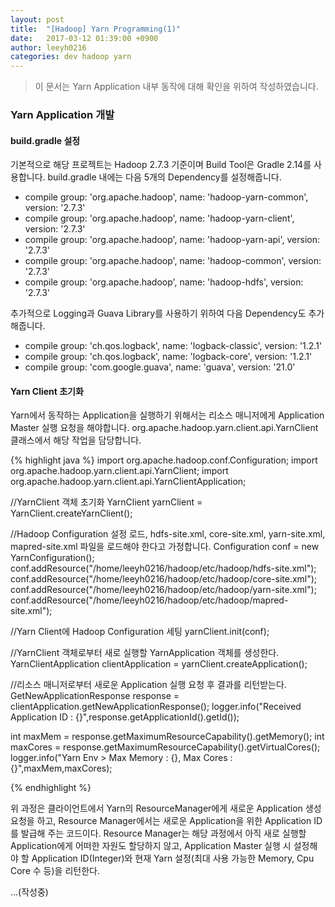 ```yaml
---
layout: post
title:  "[Hadoop] Yarn Programming(1)"
date:   2017-03-12 01:39:00 +0900
author: leeyh0216
categories: dev hadoop yarn
---
```


> 이 문서는 Yarn Application 내부 동작에 대해 확인을 위하여 작성하였습니다. 

### Yarn Application 개발

#### build.gradle 설정

기본적으로 해당 프로젝트는 Hadoop 2.7.3 기준이며 Build Tool은 Gradle 2.14를 사용합니다.
build.gradle 내에는 다음 5개의 Dependency를 설정해줍니다.

- compile group: 'org.apache.hadoop', name: 'hadoop-yarn-common', version: '2.7.3'
- compile group: 'org.apache.hadoop', name: 'hadoop-yarn-client', version: '2.7.3'
- compile group: 'org.apache.hadoop', name: 'hadoop-yarn-api', version: '2.7.3'
- compile group: 'org.apache.hadoop', name: 'hadoop-common', version: '2.7.3'
- compile group: 'org.apache.hadoop', name: 'hadoop-hdfs', version: '2.7.3' 

추가적으로 Logging과 Guava Library를 사용하기 위하여 다음 Dependency도 추가해줍니다.
- compile group: 'ch.qos.logback', name: 'logback-classic', version: '1.2.1'
- compile group: 'ch.qos.logback', name: 'logback-core', version: '1.2.1'  
- compile group: 'com.google.guava', name: 'guava', version: '21.0'

#### Yarn Client 초기화

Yarn에서 동작하는 Application을 실행하기 위해서는 리소스 매니저에게 Application Master 실행 요청을 해야합니다.
org.apache.hadoop.yarn.client.api.YarnClient 클래스에서 해당 작업을 담당합니다.

{% highlight java %}
import org.apache.hadoop.conf.Configuration;
import org.apache.hadoop.yarn.client.api.YarnClient;
import org.apache.hadoop.yarn.client.api.YarnClientApplication;

//YarnClient 객체 초기화
YarnClient yarnClient = YarnClient.createYarnClient();

//Hadoop Configuration 설정 로드, hdfs-site.xml, core-site.xml, yarn-site.xml, mapred-site.xml 파일을 로드해야 한다고 가정합니다.
Configuration conf = new YarnConfiguration();
conf.addResource("/home/leeyh0216/hadoop/etc/hadoop/hdfs-site.xml");
conf.addResource("/home/leeyh0216/hadoop/etc/hadoop/core-site.xml");
conf.addResource("/home/leeyh0216/hadoop/etc/hadoop/yarn-site.xml");
conf.addResource("/home/leeyh0216/hadoop/etc/hadoop/mapred-site.xml");

//Yarn Client에 Hadoop Configuration 세팅
yarnClient.init(conf);

//YarnClient 객체로부터 새로 실행할  YarnApplication 객체를 생성한다.
YarnClientApplication clientApplication = yarnClient.createApplication();

//리소스 매니저로부터 새로운 Application 실행 요청 후 결과를 리턴받는다.
GetNewApplicationResponse response = clientApplication.getNewApplicationResponse();
logger.info("Received Application ID : {}",response.getApplicationId().getId());

int maxMem = response.getMaximumResourceCapability().getMemory();
int maxCores = response.getMaximumResourceCapability().getVirtualCores();
logger.info("Yarn Env > Max Memory : {}, Max Cores : {}",maxMem,maxCores);

{% endhighlight %}

위 과정은 클라이언트에서 Yarn의 ResourceManager에게 새로운 Application 생성 요청을 하고, Resource Manager에서는 새로운 Application을 위한 Application ID를 발급해 주는 코드이다.
Resource Manager는 해당 과정에서 아직 새로 실행할 Application에게 어떠한 자원도 할당하지 않고, Application Master 실행 시 설정해야 할 Application ID(Integer)와 현재 Yarn 설정(최대 사용 가능한 Memory, Cpu Core 수 등)을 리턴한다.

...(작성중)

